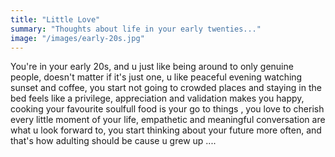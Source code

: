 ```yaml
---
title: "Little Love"
summary: "Thoughts about life in your early twenties..."
image: "/images/early-20s.jpg"
---
```


You're in your early 20s, and u just like being around to only genuine people, doesn't matter if it's just one, u like peaceful evening watching sunset and coffee, you start not going to crowded places and staying in the bed feels like a privilege, appreciation and validation makes you happy, cooking your favourite soulfull food is your go to things , you love to cherish every little moment of your life, empathetic and meaningful conversation are what u look forward to, you start thinking about your future more often, and that's how adulting should be cause u grew up ....